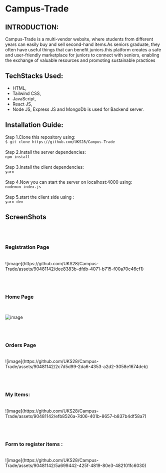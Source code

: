 # Campus-Trade
## INTRODUCTION:
Campus-Trade is a multi-vendor website, 
where students from different years can easily 
buy and sell second-hand items.As seniors graduate, they often 
have useful things that can benefit juniors.this platform creates 
a safe and user-friendly marketplace for juniors to connect with 
seniors, enabling the exchange of valuable resources and promoting
sustainable practices

## TechStacks Used:
* HTML,
* Tailwind CSS,
* JavaScript,
* React JS,
* Node JS, Express JS and MongoDb is used for Backend server.

## Installation Guide:
Step 1.Clone this repository using:<br/>
      ```$ git clone https://github.com/UKS28/Campus-Trade```<br/><br/>
Step 2.Install the server dependencies:<br/>
`npm install `     <br/><br/>
Step 3.Install the client dependencies:<br/>
`yarn` <br/><br/>
Step 4.Now you can start the server on localhost:4000 using:<br/>
`nodemon index.js`<br/><br/>
Step 5.start the client side using :<br/>
`yarn dev `

## ScreenShots
<br/><br/>

### Registration Page
<br/>
![image](https://github.com/UKS28/Campus-Trade/assets/90481142/dee8383b-dfdb-4071-b715-f00a70c46cf1)

<br/><br/>

 ### Home Page     
 <br/>

![image](https://github.com/UKS28/Campus-Trade/assets/90481142/40ca74bc-de0a-408a-9536-9ebe9bcfbf66)

<br/><br/>

### Orders Page
<br/>
![image](https://github.com/UKS28/Campus-Trade/assets/90481142/2c7d5d99-2da6-4353-a2d2-3058e1674deb)

<br/><br/>

### My Items:
<br/>
![image](https://github.com/UKS28/Campus-Trade/assets/90481142/efb8526a-7d06-401b-8657-b837b4df58a7)

<br/><br/>

### Form to register items :
<br/>
![image](https://github.com/UKS28/Campus-Trade/assets/90481142/5a699442-425f-4819-80e3-482101fc6030)


